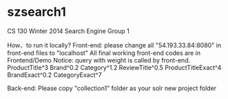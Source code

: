 szsearch1
=========

CS 130 Winter 2014 Search Engine Group 1

How、to run it locally?
Front-end: please change all "54.193.33.84:8080" in front-end files to "localhost"
All final working front-end codes are in Frontend/Demo
Notice: query with weight is called by front-end.
ProductTitle^3 Brand^0.2 Category^1.2 ReviewTitle^0.5 ProductTitleExact^4 BrandExact^0.2 CategoryExact^7

Back-end:
Please copy "collection1" folder as your solr new project folder